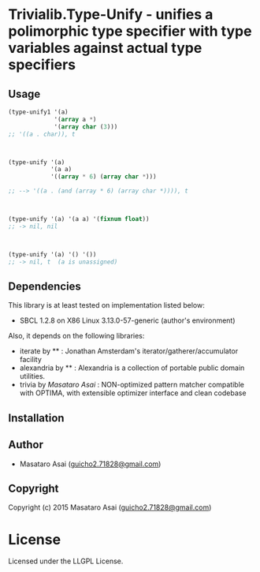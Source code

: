
# Trivialib.Type-Unify - unifies a polimorphic type specifier with type variables against actual type specifiers

## Usage

```cl
(type-unify1 '(a)
             '(array a *)
             '(array char (3)))
;; '((a . char)), t



(type-unify '(a)
            '(a a)
            '((array * 6) (array char *)))

;; --> '((a . (and (array * 6) (array char *)))), t



(type-unify '(a) '(a a) '(fixnum float))
;; -> nil, nil



(type-unify '(a) '() '())
;; -> nil, t  (a is unassigned)
```


## Dependencies
This library is at least tested on implementation listed below:

+ SBCL 1.2.8 on X86 Linux 3.13.0-57-generic (author's environment)

Also, it depends on the following libraries:

+ iterate by ** :
    Jonathan Amsterdam's iterator/gatherer/accumulator facility
+ alexandria by ** :
    Alexandria is a collection of portable public domain utilities.
+ trivia by *Masataro Asai* :
    NON-optimized pattern matcher compatible with OPTIMA, with extensible optimizer interface and clean codebase

## Installation

## Author

* Masataro Asai (guicho2.71828@gmail.com)

## Copyright

Copyright (c) 2015 Masataro Asai (guicho2.71828@gmail.com)

# License

Licensed under the LLGPL License.


